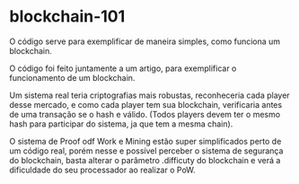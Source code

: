 # blockchain-101
O código serve para exemplificar de maneira simples, como funciona um blockchain. 

O código foi feito juntamente a um artigo, para exemplificar o funcionamento de um blockchain.

Um sistema real teria criptografias mais robustas, reconheceria cada player desse mercado, e como cada player tem sua blockchain, verificaria 
antes de uma transação se o hash e válido. (Todos players devem ter o mesmo hash para participar do sistema, ja que tem a mesma chain).

O sistema de Proof odf Work e Mining estão super simplificados perto de um código real, porém nesse e possível perceber o sistema de
segurança do blockchain, basta alterar o parâmetro .difficuty do blockchain e verá a dificuldade do seu processador ao realizar o PoW. 

